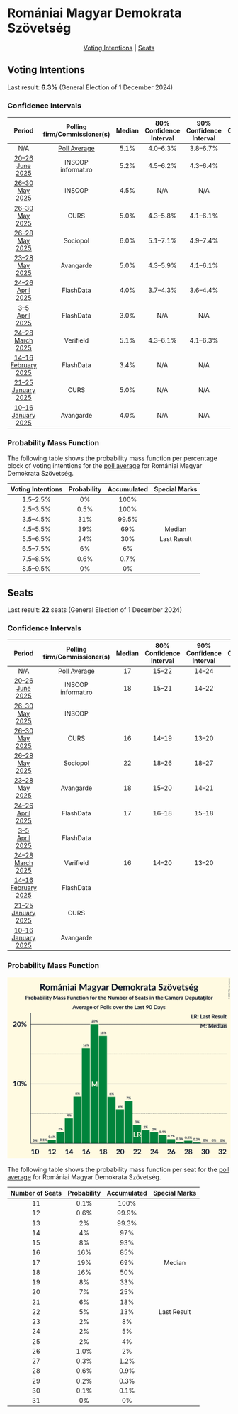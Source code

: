 # Romániai Magyar Demokrata Szövetség

<p align="center"><a href="#voting-intentions">Voting Intentions</a> | <a href="#seats">Seats</a></p>

## Voting Intentions

Last result: **6.3%** (General Election of 1 December 2024)

### Confidence Intervals

| Period     | Polling firm/Commissioner(s) | Median | 80% Confidence Interval | 90% Confidence Interval | 95% Confidence Interval | 99% Confidence Interval |
|:----------:|:----------------:|:-----------:|:-----------------------:|:-----------------------:|:-----------------------:|:-----------------------:|
| N/A | [Poll Average](average.html) | 5.1% | 4.0–6.3% | 3.8–6.7% | 3.7–7.0% | 3.5–7.7% |
| [20–26 June 2025](2025-06-26-INSCOP.html) | INSCOP <br> informat.ro | 5.2% | 4.5–6.2% | 4.3–6.4% | 4.1–6.7% | 3.7–7.1% |
| [26–30 May 2025](2025-05-30-INSCOP.html) | INSCOP | 4.5% | N/A | N/A | N/A | N/A |
| [26–30 May 2025](2025-05-30-CURS.html) | CURS | 5.0% | 4.3–5.8% | 4.1–6.1% | 3.9–6.3% | 3.6–6.8% |
| [26–28 May 2025](2025-05-28-Sociopol.html) | Sociopol | 6.0% | 5.1–7.1% | 4.9–7.4% | 4.7–7.7% | 4.3–8.2% |
| [23–28 May 2025](2025-05-28-Avangarde.html) | Avangarde | 5.0% | 4.3–5.9% | 4.1–6.1% | 3.9–6.3% | 3.6–6.8% |
| [24–26 April 2025](2025-04-26-FlashData.html) | FlashData | 4.0% | 3.7–4.3% | 3.6–4.4% | 3.6–4.5% | 3.4–4.6% |
| [3–5 April 2025](2025-04-05-FlashData.html) | FlashData | 3.0% | N/A | N/A | N/A | N/A |
| [24–28 March 2025](2025-03-28-Verifield.html) | Verifield | 5.1% | 4.3–6.1% | 4.1–6.3% | 3.9–6.6% | 3.6–7.0% |
| [14–16 February 2025](2025-02-16-FlashData.html) | FlashData | 3.4% | N/A | N/A | N/A | N/A |
| [21–25 January 2025](2025-01-25-CURS.html) | CURS | 5.0% | N/A | N/A | N/A | N/A |
| [10–16 January 2025](2025-01-16-Avangarde.html) | Avangarde | 4.0% | N/A | N/A | N/A | N/A |

### Probability Mass Function

The following table shows the probability mass function per percentage block of voting intentions for the [poll average](average.html) for Romániai Magyar Demokrata Szövetség.

| Voting Intentions | Probability | Accumulated | Special Marks |
|:-----------------:|:-----------:|:-----------:|:-------------:|
| 1.5–2.5% | 0% | 100% |  |
| 2.5–3.5% | 0.5% | 100% |  |
| 3.5–4.5% | 31% | 99.5% |  |
| 4.5–5.5% | 39% | 69% | Median |
| 5.5–6.5% | 24% | 30% | Last Result |
| 6.5–7.5% | 6% | 6% |  |
| 7.5–8.5% | 0.6% | 0.7% |  |
| 8.5–9.5% | 0% | 0% |  |


## Seats

Last result: **22** seats (General Election of 1 December 2024)

### Confidence Intervals

| Period     | Polling firm/Commissioner(s) | Median | 80% Confidence Interval | 90% Confidence Interval | 95% Confidence Interval | 99% Confidence Interval |
|:----------:|:----------------:|:------:|:-----------------------:|:-----------------------:|:-----------------------:|:-----------------------:|
| N/A | [Poll Average](average.html) | 17 | 15–22 | 14–24 | 13–25 | 12–28 |
| [20–26 June 2025](2025-06-26-INSCOP.html) | INSCOP <br> informat.ro | 18 | 15–21 | 14–22 | 14–23 | 13–24 |
| [26–30 May 2025](2025-05-30-INSCOP.html) | INSCOP |  |  |  |  |  |
| [26–30 May 2025](2025-05-30-CURS.html) | CURS | 16 | 14–19 | 13–20 | 12–21 | 11–22 |
| [26–28 May 2025](2025-05-28-Sociopol.html) | Sociopol | 22 | 18–26 | 18–27 | 17–28 | 15–29 |
| [23–28 May 2025](2025-05-28-Avangarde.html) | Avangarde | 18 | 15–20 | 14–21 | 14–22 | 12–24 |
| [24–26 April 2025](2025-04-26-FlashData.html) | FlashData | 17 | 16–18 | 15–18 | 15–19 | 14–19 |
| [3–5 April 2025](2025-04-05-FlashData.html) | FlashData |  |  |  |  |  |
| [24–28 March 2025](2025-03-28-Verifield.html) | Verifield | 16 | 14–20 | 13–20 | 13–21 | 11–23 |
| [14–16 February 2025](2025-02-16-FlashData.html) | FlashData |  |  |  |  |  |
| [21–25 January 2025](2025-01-25-CURS.html) | CURS |  |  |  |  |  |
| [10–16 January 2025](2025-01-16-Avangarde.html) | Avangarde |  |  |  |  |  |

### Probability Mass Function

![Graph with seats probability mass function not yet produced](average-seats-pmf-romániaimagyardemokrataszövetség.png "Seats Probability Mass Function")

The following table shows the probability mass function per seat for the [poll average](average.html) for Romániai Magyar Demokrata Szövetség.

| Number of Seats | Probability | Accumulated | Special Marks |
|:---------------:|:-----------:|:-----------:|:-------------:|
| 11 | 0.1% | 100% |  |
| 12 | 0.6% | 99.9% |  |
| 13 | 2% | 99.3% |  |
| 14 | 4% | 97% |  |
| 15 | 8% | 93% |  |
| 16 | 16% | 85% |  |
| 17 | 19% | 69% | Median |
| 18 | 16% | 50% |  |
| 19 | 8% | 33% |  |
| 20 | 7% | 25% |  |
| 21 | 6% | 18% |  |
| 22 | 5% | 13% | Last Result |
| 23 | 2% | 8% |  |
| 24 | 2% | 5% |  |
| 25 | 2% | 4% |  |
| 26 | 1.0% | 2% |  |
| 27 | 0.3% | 1.2% |  |
| 28 | 0.6% | 0.9% |  |
| 29 | 0.2% | 0.3% |  |
| 30 | 0.1% | 0.1% |  |
| 31 | 0% | 0% |  |


